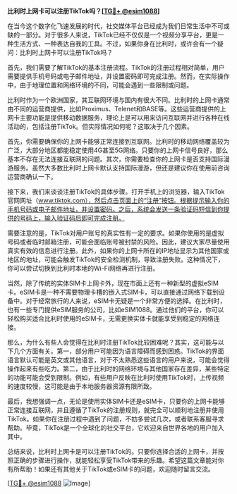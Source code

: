 **比利时上网卡可以注册TikTok吗？[[TG💪+ @esim1088](https://t.me/s/esim1088)]**

在当今这个数字化飞速发展的时代，社交媒体平台已经成为我们日常生活中不可或缺的一部分。对于很多人来说，TikTok已经不仅仅是一个视频分享平台，更是一种生活方式、一种表达自我的工具。不过，如果你身在比利时，或许会有一个疑问：比利时上网卡可以注册TikTok吗？

首先，我们需要了解TikTok的基本注册流程。TikTok的注册过程相对简单，用户需要提供手机号码或电子邮件地址，并设置密码即可完成注册。然而，在实际操作中，由于地理位置和网络环境的不同，可能会遇到一些限制或问题。

比利时作为一个欧洲国家，其互联网环境与国内有很大不同。比利时的上网卡通常由不同的运营商提供，比如Proximus、Telenet和BASE等。这些运营商提供的上网卡主要功能是提供移动数据服务，理论上是可以用来访问互联网并进行各种在线活动的，包括注册TikTok。但实际情况如何呢？这取决于几个因素。

首先，你需要确保你的上网卡能够正常连接到互联网。比利时的移动网络覆盖较为广泛，大部分地区都能稳定使用4G甚至5G网络。只要你的上网卡信号良好，那么基本不存在无法连接互联网的问题。其次，你需要检查你的上网卡是否支持国际漫游服务。虽然大多数比利时上网卡默认支持国际漫游，但还是建议你在使用前咨询运营商确认一下。

接下来，我们来谈谈注册TikTok的具体步骤。打开手机上的浏览器，输入TikTok官网网址（www.tiktok.com），然后点击页面上的“注册”按钮。根据提示输入你的手机号码或电子邮件地址，并设置密码。之后，系统会发送一条验证码短信到你提供的号码上，输入验证码后即可完成注册。

需要注意的是，TikTok对用户账号的真实性有一定的要求。如果你使用的是虚拟号码或者临时邮箱注册，可能会面临账号被封禁的风险。因此，建议大家尽量使用真实有效的信息进行注册。此外，如果你的上网卡所在的IP地址显示为其他国家或地区的地址，可能会触发TikTok的安全检测机制，导致注册失败。这种情况下，你可以尝试切换到比利时本地的Wi-Fi网络再进行注册。

当然，除了传统的实体SIM卡上网卡外，现在市面上还有一种新型的虚拟eSIM卡。eSIM卡是一种不需要物理卡槽的嵌入式SIM卡，可以直接通过网络下载到设备中。对于经常旅行的人来说，eSIM卡无疑是一个非常方便的选择。在比利时，也有一些专门提供eSIM服务的公司，比如eSIM1088。通过他们的平台，你可以轻松购买适合比利时使用的eSIM卡，无需更换实体卡就能享受到稳定的网络连接。

那么，为什么有些人会觉得在比利时注册TikTok比较困难呢？其实，这可能与以下几个方面有关。第一，部分用户可能因为语言障碍而感到困惑。TikTok的界面语言默认可能是英文或其他语言，对于不太熟悉这些语言的用户来说，可能会觉得操作起来有些吃力。第二，由于比利时的网络环境与其他国家存在差异，某些特定的功能可能会受到限制。例如，有些用户反映在比利时使用TikTok时，上传视频的速度较慢，这可能是由于本地服务器资源有限所致。

最后，我想强调一点，无论是使用实体SIM卡还是eSIM卡，只要你的上网卡能够正常连接互联网，并且遵循了TikTok的注册规则，就完全可以顺利地注册并使用TikTok。如果你在注册过程中遇到了问题，不妨多尝试几次，或者联系客服寻求帮助。毕竟，TikTok是一个全球化的社交平台，它欢迎来自世界各地的用户加入其中。

总结来说，比利时上网卡是可以注册TikTok的。只要你选择合适的上网卡，并按照正确的步骤进行操作，就能轻松享受TikTok带来的乐趣。希望这篇文章能对你有所帮助！如果还有其他关于TikTok或eSIM卡的问题，欢迎随时留言交流。

[[TG💪+ @esim1088](https://t.me/s/esim1088) ![Image](https://i.postimg.cc/4NQfJmqS/Snipaste-2025-05-13-00-14-12.png)]